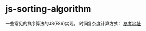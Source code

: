 # js-sorting-algorithm
一些常见的排序算法的JS(ES6)实现。
时间复杂度计算方式：
[参考地址](https://www.jianshu.com/p/f4cca5ce055a)
